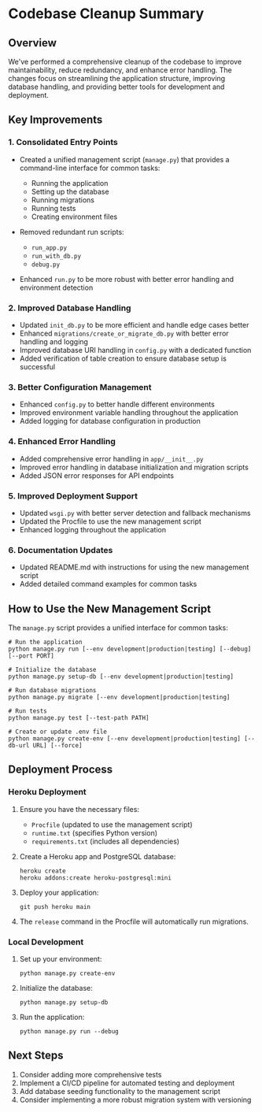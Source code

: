 # Codebase Cleanup Summary

## Overview

We've performed a comprehensive cleanup of the codebase to improve maintainability, reduce redundancy, and enhance error handling. The changes focus on streamlining the application structure, improving database handling, and providing better tools for development and deployment.

## Key Improvements

### 1. Consolidated Entry Points

- Created a unified management script (`manage.py`) that provides a command-line interface for common tasks:

  - Running the application
  - Setting up the database
  - Running migrations
  - Running tests
  - Creating environment files

- Removed redundant run scripts:

  - `run_app.py`
  - `run_with_db.py`
  - `debug.py`

- Enhanced `run.py` to be more robust with better error handling and environment detection

### 2. Improved Database Handling

- Updated `init_db.py` to be more efficient and handle edge cases better
- Enhanced `migrations/create_or_migrate_db.py` with better error handling and logging
- Improved database URI handling in `config.py` with a dedicated function
- Added verification of table creation to ensure database setup is successful

### 3. Better Configuration Management

- Enhanced `config.py` to better handle different environments
- Improved environment variable handling throughout the application
- Added logging for database configuration in production

### 4. Enhanced Error Handling

- Added comprehensive error handling in `app/__init__.py`
- Improved error handling in database initialization and migration scripts
- Added JSON error responses for API endpoints

### 5. Improved Deployment Support

- Updated `wsgi.py` with better server detection and fallback mechanisms
- Updated the Procfile to use the new management script
- Enhanced logging throughout the application

### 6. Documentation Updates

- Updated README.md with instructions for using the new management script
- Added detailed command examples for common tasks

## How to Use the New Management Script

The `manage.py` script provides a unified interface for common tasks:

```
# Run the application
python manage.py run [--env development|production|testing] [--debug] [--port PORT]

# Initialize the database
python manage.py setup-db [--env development|production|testing]

# Run database migrations
python manage.py migrate [--env development|production|testing]

# Run tests
python manage.py test [--test-path PATH]

# Create or update .env file
python manage.py create-env [--env development|production|testing] [--db-url URL] [--force]
```

## Deployment Process

### Heroku Deployment

1. Ensure you have the necessary files:

   - `Procfile` (updated to use the management script)
   - `runtime.txt` (specifies Python version)
   - `requirements.txt` (includes all dependencies)

2. Create a Heroku app and PostgreSQL database:

   ```
   heroku create
   heroku addons:create heroku-postgresql:mini
   ```

3. Deploy your application:

   ```
   git push heroku main
   ```

4. The `release` command in the Procfile will automatically run migrations.

### Local Development

1. Set up your environment:

   ```
   python manage.py create-env
   ```

2. Initialize the database:

   ```
   python manage.py setup-db
   ```

3. Run the application:
   ```
   python manage.py run --debug
   ```

## Next Steps

1. Consider adding more comprehensive tests
2. Implement a CI/CD pipeline for automated testing and deployment
3. Add database seeding functionality to the management script
4. Consider implementing a more robust migration system with versioning
